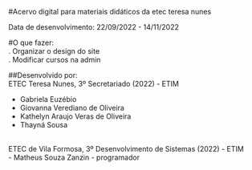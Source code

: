 #Acervo digital para materiais didáticos da etec teresa nunes<br>

Data de desenvolvimento: 22/09/2022 - 14/11/2022<br>

#O que fazer:<br>
. Organizar o design do site<br>
. Modificar cursos na admin

##Desenvolvido por: <br>
 ETEC Teresa Nunes, 3º Secretariado (2022) - ETIM<br>
- Gabriela Euzébio<br>
- Giovanna Verediano de Oliveira<br>
- Kathelyn Araujo Veras de Oliveira<br>
- Thayná Sousa<br>
<br>
 ETEC de Vila Formosa, 3º Desenvolvimento de Sistemas (2022) - ETIM<br>
- Matheus Souza Zanzin - programador<br>

